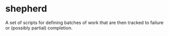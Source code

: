 # shepherd
A set of scripts for defining batches of work that are then tracked to failure or (possibly partial) completion.
